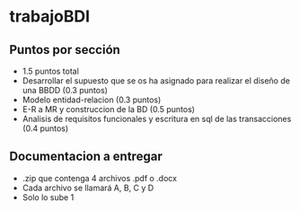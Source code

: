# trabajoBDI

## Puntos por sección
- 1.5 puntos total
- Desarrollar el supuesto que se os ha asignado para realizar el diseño de una BBDD (0.3 puntos)
- Modelo entidad-relacion (0.3 puntos)
- E-R a MR y construccion de la BD (0.5 puntos)
- Analisis de requisitos funcionales y escritura en sql de las transacciones (0.4 puntos)

## Documentacion a entregar
- .zip que contenga 4 archivos .pdf o .docx
- Cada archivo se llamará A, B, C y D
- Solo lo sube 1
